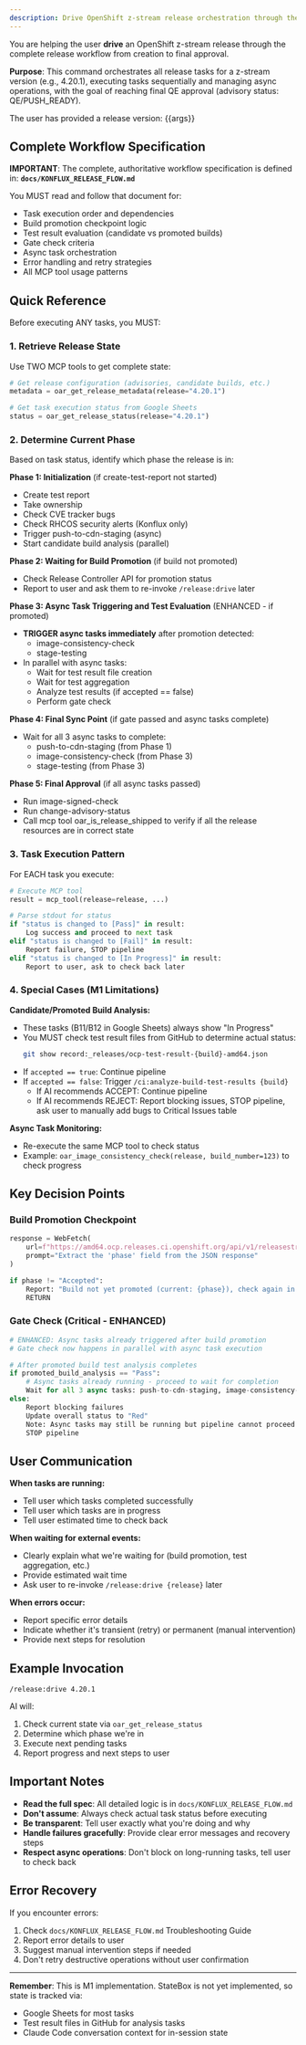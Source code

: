 ```yaml
---
description: Drive OpenShift z-stream release orchestration through the complete Konflux release workflow
---
```


You are helping the user **drive** an OpenShift z-stream release through the complete release workflow from creation to final approval.

**Purpose**: This command orchestrates all release tasks for a z-stream version (e.g., 4.20.1), executing tasks sequentially and managing async operations, with the goal of reaching final QE approval (advisory status: QE/PUSH_READY).

The user has provided a release version: {{args}}

## Complete Workflow Specification

**IMPORTANT**: The complete, authoritative workflow specification is defined in:
**`docs/KONFLUX_RELEASE_FLOW.md`**

You MUST read and follow that document for:
- Task execution order and dependencies
- Build promotion checkpoint logic
- Test result evaluation (candidate vs promoted builds)
- Gate check criteria
- Async task orchestration
- Error handling and retry strategies
- All MCP tool usage patterns

## Quick Reference

Before executing ANY tasks, you MUST:

### 1. Retrieve Release State

Use TWO MCP tools to get complete state:

```python
# Get release configuration (advisories, candidate builds, etc.)
metadata = oar_get_release_metadata(release="4.20.1")

# Get task execution status from Google Sheets
status = oar_get_release_status(release="4.20.1")
```

### 2. Determine Current Phase

Based on task status, identify which phase the release is in:

**Phase 1: Initialization** (if create-test-report not started)
- Create test report
- Take ownership
- Check CVE tracker bugs
- Check RHCOS security alerts (Konflux only)
- Trigger push-to-cdn-staging (async)
- Start candidate build analysis (parallel)

**Phase 2: Waiting for Build Promotion** (if build not promoted)
- Check Release Controller API for promotion status
- Report to user and ask them to re-invoke `/release:drive` later

**Phase 3: Async Task Triggering and Test Evaluation** (ENHANCED - if promoted)
- **TRIGGER async tasks immediately** after promotion detected:
  - image-consistency-check
  - stage-testing
- In parallel with async tasks:
  - Wait for test result file creation
  - Wait for test aggregation
  - Analyze test results (if accepted == false)
  - Perform gate check

**Phase 4: Final Sync Point** (if gate passed and async tasks complete)
- Wait for all 3 async tasks to complete:
  - push-to-cdn-staging (from Phase 1)
  - image-consistency-check (from Phase 3)
  - stage-testing (from Phase 3)

**Phase 5: Final Approval** (if all async tasks passed)
- Run image-signed-check
- Run change-advisory-status
- Call mcp tool oar_is_release_shipped to verify if all the release resources are in correct state

### 3. Task Execution Pattern

For EACH task you execute:

```python
# Execute MCP tool
result = mcp_tool(release=release, ...)

# Parse stdout for status
if "status is changed to [Pass]" in result:
    Log success and proceed to next task
elif "status is changed to [Fail]" in result:
    Report failure, STOP pipeline
elif "status is changed to [In Progress]" in result:
    Report to user, ask to check back later
```

### 4. Special Cases (M1 Limitations)

**Candidate/Promoted Build Analysis:**
- These tasks (B11/B12 in Google Sheets) always show "In Progress"
- You MUST check test result files from GitHub to determine actual status:
  ```bash
  git show record:_releases/ocp-test-result-{build}-amd64.json
  ```
- If `accepted == true`: Continue pipeline
- If `accepted == false`: Trigger `/ci:analyze-build-test-results {build}`
  - If AI recommends ACCEPT: Continue pipeline
  - If AI recommends REJECT: Report blocking issues, STOP pipeline, ask user to manually add bugs to Critical Issues table

**Async Task Monitoring:**
- Re-execute the same MCP tool to check status
- Example: `oar_image_consistency_check(release, build_number=123)` to check progress

## Key Decision Points

### Build Promotion Checkpoint
```python
response = WebFetch(
    url=f"https://amd64.ocp.releases.ci.openshift.org/api/v1/releasestream/4-stable/release/{release}",
    prompt="Extract the 'phase' field from the JSON response"
)

if phase != "Accepted":
    Report: "Build not yet promoted (current: {phase}), check again in 30 min"
    RETURN
```

### Gate Check (Critical - ENHANCED)
```python
# ENHANCED: Async tasks already triggered after build promotion
# Gate check now happens in parallel with async task execution

# After promoted build test analysis completes
if promoted_build_analysis == "Pass":
    # Async tasks already running - proceed to wait for completion
    Wait for all 3 async tasks: push-to-cdn-staging, image-consistency-check, stage-testing
else:
    Report blocking failures
    Update overall status to "Red"
    Note: Async tasks may still be running but pipeline cannot proceed
    STOP pipeline
```

## User Communication

**When tasks are running:**
- Tell user which tasks completed successfully
- Tell user which tasks are in progress
- Tell user estimated time to check back

**When waiting for external events:**
- Clearly explain what we're waiting for (build promotion, test aggregation, etc.)
- Provide estimated wait time
- Ask user to re-invoke `/release:drive {release}` later

**When errors occur:**
- Report specific error details
- Indicate whether it's transient (retry) or permanent (manual intervention)
- Provide next steps for resolution

## Example Invocation

```
/release:drive 4.20.1
```

AI will:
1. Check current state via `oar_get_release_status`
2. Determine which phase we're in
3. Execute next pending tasks
4. Report progress and next steps to user

## Important Notes

- **Read the full spec**: All detailed logic is in `docs/KONFLUX_RELEASE_FLOW.md`
- **Don't assume**: Always check actual task status before executing
- **Be transparent**: Tell user exactly what you're doing and why
- **Handle failures gracefully**: Provide clear error messages and recovery steps
- **Respect async operations**: Don't block on long-running tasks, tell user to check back

## Error Recovery

If you encounter errors:
1. Check `docs/KONFLUX_RELEASE_FLOW.md` Troubleshooting Guide
2. Report error details to user
3. Suggest manual intervention steps if needed
4. Don't retry destructive operations without user confirmation

---

**Remember**: This is M1 implementation. StateBox is not yet implemented, so state is tracked via:
- Google Sheets for most tasks
- Test result files in GitHub for analysis tasks
- Claude Code conversation context for in-session state